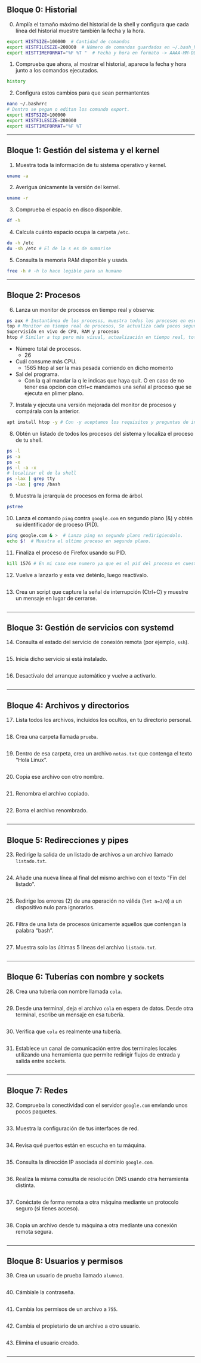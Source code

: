 ## **Bloque 0: Historial**

0. Amplía el tamaño máximo del historial de la shell y configura que cada línea del historial muestre también la fecha y la hora.

```bash
export HISTSIZE=100000  # Cantidad de comandos
export HISTFILESIZE=200000  # Número de comandos guardados en ~/.bash_history
export HISTTIMEFORMAT="%F %T "  # Fecha y hora en formato -> AAAA-MM-DD HH:MM:SS 
```

1. Comprueba que ahora, al mostrar el historial, aparece la fecha y hora junto a los comandos ejecutados.

```bash
history
```

2. Configura estos cambios para que sean permantentes
```bash
nano ~/.bashrrc
# Dentro se pegan o editan los comando export.
export HISTSIZE=100000 
export HISTFILESIZE=200000  
export HISTTIMEFORMAT="%F %T

```

---

## **Bloque 1: Gestión del sistema y el kernel**

1. Muestra toda la información de tu sistema operativo y kernel.
```bash
uname -a
```
    
2. Averigua únicamente la versión del kernel.
```bash
uname -r
```
    
3. Comprueba el espacio en disco disponible.
```bash
df -h
```
    
4. Calcula cuánto espacio ocupa la carpeta `/etc`.
```bash
du -h /etc
du -sh /etc # El de la s es de sumarise
```
    
5. Consulta la memoria RAM disponible y usada.
```bash
free -h # -h lo hace legible para un humano
```
    

---

## **Bloque 2: Procesos**

6. Lanza un monitor de procesos en tiempo real y observa:
```bash
ps aux # Instantánea de los procesos, muestra todos los procesos en ese momento, no se actualiza automáticamente , y no  es interactivo
top # Monitor en tiempo real de procesos, Se actualiza cada pocos segundos, Parcialmente interactivo al tener algunos controles
Supervisión en vivo de CPU, RAM y procesos
htop # Similar a top pero más visual, actualización en tiempo real, totalmente interactivo ya que tiene multiples controles para filtrar
```
- Número total de procesos.
	- 26
- Cuál consume más CPU.
	- 1565 htop al ser la mas pesada corriendo en dicho momento
- Sal del programa.
    - Con la q al mandar la q le indicas que haya quit. O en caso de no tener esa opcion con ctrl+c mandamos una señal al proceso que se ejecuta en plimer plano.
        
7. Instala y ejecuta una versión mejorada del monitor de procesos y compárala con la anterior.
```bash
apt install htop -y # Con -y aceptamos los requisitos y preguntas de instalación automaticamente.

```
    
8. Obtén un listado de todos los procesos del sistema y localiza el proceso de tu shell.
```bash
ps -l 
ps -a 
ps -x
ps -l -a -x
# localizar el de la shell
ps -lax | grep tty
ps -lax | grep /bash
```
    
9. Muestra la jerarquía de procesos en forma de árbol.
```bash
pstree

```
    
10. Lanza el comando `ping` contra `google.com` en segundo plano (&) y obtén su identificador de proceso (PID).
```bash
ping google.com & >  # Lanza ping en segundo plano redirigiendolo.
echo $!  # Muestra el ultimo proceso en segundo plano.

```
    
11. Finaliza el proceso de Firefox usando su PID.
```bash
kill 1576 # En mi caso ese numero ya que es el pid del proceso en cuestión ahi se pondría la pid del proceso en cuestión.
```
    
12. Vuelve a lanzarlo y esta vez deténlo, luego reactívalo.
```bash

```
    
13. Crea un script que capture la señal de interrupción (Ctrl+C) y muestre un mensaje en lugar de cerrarse.
```bash

```
    

---

## **Bloque 3: Gestión de servicios con systemd**

14. Consulta el estado del servicio de conexión remota (por ejemplo, `ssh`).
```bash

```
    
15. Inicia dicho servicio si está instalado.
```bash

```
    
16. Desactívalo del arranque automático y vuelve a activarlo.
```bash

```
    

---

## **Bloque 4: Archivos y directorios**

17. Lista todos los archivos, incluidos los ocultos, en tu directorio personal.
```bash

```
    
18. Crea una carpeta llamada `prueba`.
```bash

```
    
19. Dentro de esa carpeta, crea un archivo `notas.txt` que contenga el texto “Hola Linux”.
```bash

```
    
20. Copia ese archivo con otro nombre.
```bash

```
    
21. Renombra el archivo copiado.
```bash

```
    
22. Borra el archivo renombrado.
```bash

```
    

---

## **Bloque 5: Redirecciones y pipes**

23. Redirige la salida de un listado de archivos a un archivo llamado `listado.txt`.
```bash

```
    
24. Añade una nueva línea al final del mismo archivo con el texto "Fin del listado".
```bash

```
    
25. Redirige los errores (2) de una operación no válida (`let a=3/0`) a un dispositivo nulo para ignorarlos.
```bash

```
    
26. Filtra de una lista de procesos únicamente aquellos que contengan la palabra “bash”.
```bash

```
    
27. Muestra solo las últimas 5 líneas del archivo `listado.txt`.
```bash

```
    

---

## **Bloque 6: Tuberías con nombre y sockets**

28. Crea una tubería con nombre llamada `cola`.
```bash

```
    
29. Desde una terminal, deja el archivo `cola` en espera de datos. Desde otra terminal, escribe un mensaje en esa tubería.
```bash

```
    
30. Verifica que `cola` es realmente una tubería.
```bash

```
    
31. Establece un canal de comunicación entre dos terminales locales utilizando una herramienta que permite redirigir flujos de entrada y salida entre sockets.
```bash

```
    

---

## **Bloque 7: Redes**

32. Comprueba la conectividad con el servidor `google.com` enviando unos pocos paquetes.
```bash

```
    
33. Muestra la configuración de tus interfaces de red.
```bash

```
    
34. Revisa qué puertos están en escucha en tu máquina.
```bash

```
    
35. Consulta la dirección IP asociada al dominio `google.com`.
```bash

```
    
36. Realiza la misma consulta de resolución DNS usando otra herramienta distinta.
```bash

```
    
37. Conéctate de forma remota a otra máquina mediante un protocolo seguro (si tienes acceso).
```bash

```
    
38. Copia un archivo desde tu máquina a otra mediante una conexión remota segura.
```bash

```
    

---

## **Bloque 8: Usuarios y permisos**

39. Crea un usuario de prueba llamado `alumno1`.
```bash

```
    
40. Cámbiale la contraseña.
```bash

```
    
41. Cambia los permisos de un archivo a `755`.
```bash

```
    
42. Cambia el propietario de un archivo a otro usuario.
```bash

```
    
43. Elimina el usuario creado.
```bash

```
    

---

